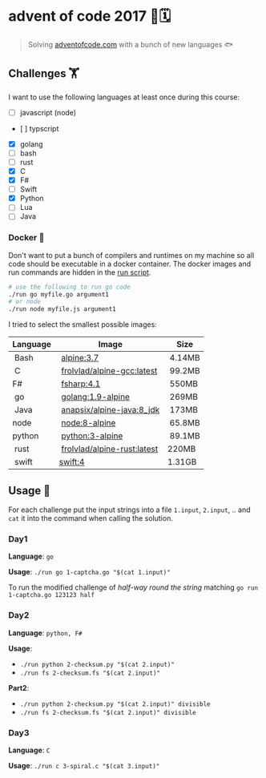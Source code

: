 # advent of code 2017 🎄🗓

> Solving [adventofcode.com](http://adventofcode.com/2017/about) with a bunch of new languages 🐟

## Challenges 🏋️‍

I want to use the following languages at least once during this course:

* [ ] javascript (node)
* [ ] typscript
* [x] golang
* [ ] bash
* [ ] rust
* [x] C
* [x] F#
* [ ] Swift
* [x] Python
* [ ] Lua
* [ ] Java

### Docker 🐳

Don't want to put a bunch of compilers and runtimes on my machine so all code should be executable in a docker container. The docker images and run commands are hidden in the [run script](./run).

```sh
# use the following to run go code
./run go myfile.go argument1
# or node
./run node myfile.js argument1
```

I tried to select the smallest possible images:

| Language | Image | Size |
|----------|-------|------|
| Bash | [alpine:3.7](https://hub.docker.com/_/alpine/) | 4.14MB |
| C | [frolvlad/alpine-gcc:latest](https://hub.docker.com/r/frolvlad/alpine-gcc/) | 99.2MB |
| F# | [fsharp:4.1](https://hub.docker.com/_/fsharp/) | 550MB |
| go | [golang:1.9-alpine](https://hub.docker.com/_/golang/) | 269MB |
| Java | [anapsix/alpine-java:8_jdk](https://store.docker.com/community/images/anapsix/alpine-java/tags) | 173MB |
| node | [node:8-alpine](https://hub.docker.com/_/node/) | 65.8MB |
| python | [python:3-alpine](https://hub.docker.com/_/python/) | 89.1MB |
| rust | [frolvlad/alpine-rust:latest](https://hub.docker.com/r/frolvlad/alpine-rust/) | 220MB |
| swift | [swift:4](https://hub.docker.com/_/swift/) | 1.31GB |

## Usage 🏃‍

For each challenge put the input strings into a file `1.input`, `2.input`, .. and `cat` it into the command when calling the solution.

### Day1

**Language**: `go`

**Usage**: `./run go 1-captcha.go "$(cat 1.input)"`

To run the modified challenge of _half-way round the string_ matching `go run 1-captcha.go 123123 half`

### Day2

**Language**: `python, F#`

**Usage**:
* `./run python 2-checksum.py "$(cat 2.input)"`
* `./run fs 2-checksum.fs "$(cat 2.input)"`

**Part2**:
* `./run python 2-checksum.py "$(cat 2.input)" divisible`
* `./run fs 2-checksum.fs "$(cat 2.input)" divisible`

### Day3

**Language**: `C`

**Usage**: `./run c 3-spiral.c "$(cat 3.input)"`
